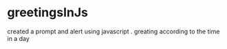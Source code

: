 # greetingsInJs
created a prompt and alert using javascript .
greating according to the time in a day
